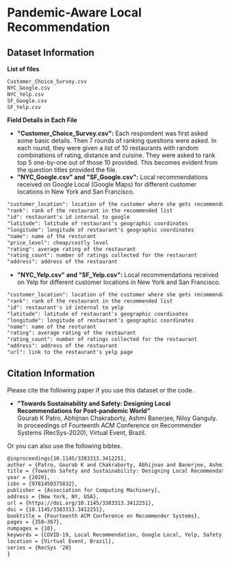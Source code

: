# Pandemic-Aware Local Recommendation

## Dataset Information
**List of files**
```tex
Customer_Choice_Survey.csv
NYC_Google.csv
NYC_Yelp.csv
SF_Google.csv
SF_Yelp.csv
```
**Field Details in Each File**
* **"Customer_Choice_Survey.csv":**
Each respondent was first asked some basic details. Then 7 rounds of ranking questions were asked. In each round, they were given a list of 10 restaurants with random combinations of rating, distance and cuisine. They were asked to rank top 5 one-by-one out of those 10 provided. This becomes evident from the question titles provided the file.
* **"NYC_Google.csv" and "SF_Google.csv":** Local recommendations received on Google Local (Google Maps) for different customer locations in New York and San Francisco.
```tex
"customer_location": location of the customer where she gets recommendation
"rank": rank of the restaurant in the recommended list
"id": restaurant's id internal to google
"latitude": latitude of restaurant's geographic coordinates
"longitude": longitude of restaurant's geographic coordinates
"name": name of the resturant
"price_level": cheap/costly level
"rating": average rating of the restaurant
"rating_count": number of ratings collected for the restaurant
"address": address of the restaurant
```
* **"NYC_Yelp.csv" and "SF_Yelp.csv":** Local recommendations received on Yelp for different customer locations in New York and San Francisco.
```tex
"customer_location": location of the customer where she gets recommendation
"rank": rank of the restaurant in the recommended list
"id": restaurant's id internal to yelp
"latitude": latitude of restaurant's geographic coordinates
"longitude": longitude of restaurant's geographic coordinates
"name": name of the resturant
"rating": average rating of the restaurant
"rating_count": number of ratings collected for the restaurant
"address": address of the restaurant
"url": link to the restaurant's yelp page
```
## Citation Information
Please cite the following paper if you use this dataset or the code.<br>

* **"Towards Sustainability and Safety: Designing Local Recommendations for Post-pandemic World"**<br>
Gourab K Patro, Abhijnan Chakraborty, Ashmi Banerjee, Niloy Ganguly.<br>
In proceedings of Fourteenth ACM Conference on Recommender Systems (RecSys-2020), Virtual Event, Brazil.<br>

Or you can also use the following bibtex.
```tex
@inproceedings{10.1145/3383313.3412251,
author = {Patro, Gourab K and Chakraborty, Abhijnan and Banerjee, Ashmi and Ganguly, Niloy},
title = {Towards Safety and Sustainability: Designing Local Recommendations for Post-Pandemic World},
year = {2020},
isbn = {9781450375832},
publisher = {Association for Computing Machinery},
address = {New York, NY, USA},
url = {https://doi.org/10.1145/3383313.3412251},
doi = {10.1145/3383313.3412251},
booktitle = {Fourteenth ACM Conference on Recommender Systems},
pages = {358–367},
numpages = {10},
keywords = {COVID-19, Local Recommendation, Google Local, Yelp, Safety, Social Distancing, Sustainability, Bipartite Matching},
location = {Virtual Event, Brazil},
series = {RecSys '20}
}
```
